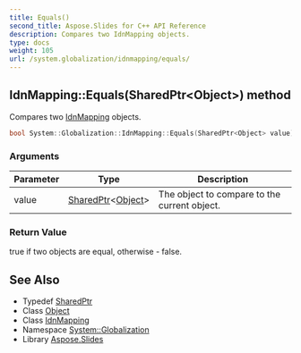 ```yaml
---
title: Equals()
second_title: Aspose.Slides for C++ API Reference
description: Compares two IdnMapping objects.
type: docs
weight: 105
url: /system.globalization/idnmapping/equals/
---
```

## IdnMapping::Equals(SharedPtr\<Object\>) method


Compares two [IdnMapping](../) objects.

```cpp
bool System::Globalization::IdnMapping::Equals(SharedPtr<Object> value) override
```


### Arguments

| Parameter | Type | Description |
| --- | --- | --- |
| value | [SharedPtr](../../../system/sharedptr/)\<[Object](../../../system/object/)\> | The object to compare to the current object. |

### Return Value

true if two objects are equal, otherwise - false.

## See Also

* Typedef [SharedPtr](../../../system/sharedptr/)
* Class [Object](../../../system/object/)
* Class [IdnMapping](../)
* Namespace [System::Globalization](../../)
* Library [Aspose.Slides](../../../)